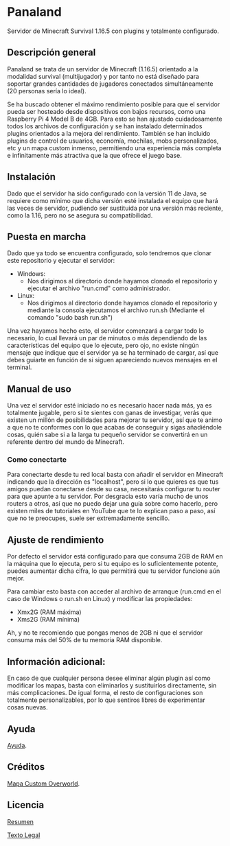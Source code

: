 # Panaland
Servidor de Minecraft Survival 1.16.5 con plugins y totalmente configurado.

## Descripción general

Panaland se trata de un servidor de Minecraft (1.16.5) orientado a la modalidad survival (multijugador) y por tanto no está diseñado para soportar grandes cantidades de jugadores conectados simultáneamente (20 personas sería lo ideal).

Se ha buscado obtener el máximo rendimiento posible para que el servidor pueda ser hosteado desde dispositivos con bajos recursos, como una Raspberry Pi 4 Model B de 4GB.
Para esto se han ajustado cuidadosamente todos los archivos de configuración y se han instalado determinados plugins orientados a la mejora del rendimiento.
También se han incluido plugins de control de usuarios, economía, mochilas, mobs personalizados, etc y un mapa custom inmenso, permitiendo una experiencia más completa e infinitamente más atractiva que la que ofrece el juego base.

## Instalación

Dado que el servidor ha sido configurado con la versión 11 de Java, se requiere como mínimo que dicha versión esté instalada el equipo que hará las veces de servidor, pudiendo ser sustituida por una versión más reciente, como la 1.16, pero no se asegura su compatibilidad.

## Puesta en marcha

Dado que ya todo se encuentra configurado, solo tendremos que clonar este repositorio y ejecutar el servidor:
  - Windows:
      - Nos dirigimos al directorio donde hayamos clonado el repositorio y ejecutar el archivo "run.cmd" como administrador.
  - Linux:
      - Nos dirigimos al directorio donde hayamos clonado el repositorio y mediante la consola ejecutamos el archivo run.sh (Mediante el comando "sudo bash run.sh")

Una vez hayamos hecho esto, el servidor comenzará a cargar todo lo necesario, lo cual llevará un par de minutos o más dependiendo de las características del equipo que lo ejecute, pero ojo, no existe ningún mensaje que indique que el servidor ya se ha terminado de cargar, así que debes guiarte en función de si siguen apareciendo nuevos mensajes en el terminal.

## Manual de uso

Una vez el servidor esté iniciado no es necesario hacer nada más, ya es totalmente jugable, pero si te sientes con ganas de investigar, verás que existen un millón de posibilidades para mejorar tu servidor, así que te animo a que no te conformes con lo que acabas de conseguir y sigas añadiéndole cosas, quién sabe si a la larga tu pequeño servidor se convertirá en un referente dentro del mundo de Minecraft.

### Como conectarte

Para conectarte desde tu red local basta con añadir el servidor en Minecraft indicando que la dirección es "localhost", pero si lo que quieres es que tus amigos puedan conectarse desde su casa, necesitarás configurar tu router para que apunte a tu servidor.
Por desgracia esto varía mucho de unos routers a otros, así que no puedo dejar una guía sobre como hacerlo, pero existen miles de tutoriales en YouTube que te lo explican paso a paso, así que no te preocupes, suele ser extremadamente sencillo.

## Ajuste de rendimiento

Por defecto el servidor está configurado para que consuma 2GB de RAM en la máquina que lo ejecuta, pero si tu equipo es lo suficientemente potente, puedes aumentar dicha cifra, lo que permitirá que tu servidor funcione aún mejor.

Para cambiar esto basta con acceder al archivo de arranque (run.cmd en el caso de Windows o run.sh en Linux) y modificar las propiedades:
  - Xmx2G (RAM máxima)
  - Xms2G (RAM mínima)

Ah, y no te recomiendo que pongas menos de 2GB ni que el servidor consuma más del 50% de tu memoria RAM disponible.

## Información adicional:

En caso de que cualquier persona desee eliminar algún plugin así como modificar los mapas, basta con eliminarlos y sustituirlos directamente, sin más complicaciones.
De igual forma, el resto de configuraciones son totalmente personalizables, por lo que sentiros libres de experimentar cosas nuevas.

## Ayuda

[Ayuda](https://github.com/Ivanobix/Panaland/issues).

## Créditos

[Mapa Custom Overworld](https://www.planetminecraft.com/project/drehmal-v2-prim-rdial-12k-x-12k-survival-adventure-map/).

## Licencia

[Resumen](https://creativecommons.org/licenses/by-nc/4.0/deed.es)

[Texto Legal](https://creativecommons.org/licenses/by-nc/4.0/legalcode.es)
